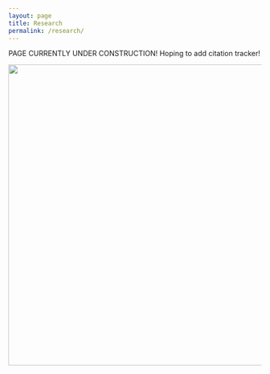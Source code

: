 ```yaml
---
layout: page
title: Research
permalink: /research/
---
```

PAGE CURRENTLY UNDER CONSTRUCTION! Hoping to add citation tracker!

<p align = "center">
<img src = "http://432thedrop.com/uploads/3/5/3/3/35334402/1427400503.jpg" width = "600">
</p>